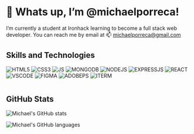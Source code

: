 # 👋  Whats up, I’m @michaelporreca!
I’m currently a student at Ironhack learning to become a full stack web developer. You can reach me by email at 📫 [michaelporreca@gmail.com](michaelporreca@gmail.com)

## Skills and Technologies
![HTML5](https://img.shields.io/badge/HTML5-E34F26?style=for-the-badge&logo=html5&logoColor=white) ![CSS3](https://img.shields.io/badge/CSS3-1572B6?style=for-the-badge&logo=css3&logoColor=white) ![JS](https://img.shields.io/badge/JavaScript-323330?style=for-the-badge&logo=javascript&logoColor=F7DF1E) ![MONGODB](https://img.shields.io/badge/MongoDB-4EA94B?style=for-the-badge&logo=mongodb&logoColor=white) ![NODEJS](https://img.shields.io/badge/Node.js-339933?style=for-the-badge&logo=nodedotjs&logoColor=white) ![EXPRESSJS](https://img.shields.io/badge/Express.js-000000?style=for-the-badge&logo=express&logoColor=white) ![REACT](https://img.shields.io/badge/React-20232A?style=for-the-badge&logo=react&logoColor=61DAFB) ![VSCODE](https://img.shields.io/badge/Visual_Studio_Code-0078D4?style=for-the-badge&logo=visual%20studio%20code&logoColor=white) ![FIGMA](https://img.shields.io/badge/Figma-F24E1E?style=for-the-badge&logo=figma&logoColor=white) ![ADOBEPS](https://img.shields.io/badge/Adobe-Photoshop-31A8FF?style=for-the-badge&logo=Adobe-Photoshop&labelColor=0a446b&logoWidth=15) ![ITERM](https://img.shields.io/badge/iTerm2-000000?style=for-the-badge&logo=iterm2&logoColor=white)

![]()

## GitHub Stats
![Michael's GitHub stats](https://github-readme-stats.vercel.app/api?username=michaelporreca&show_icons=true&theme=dracula)

![Michael's GitHub languages](https://github-readme-stats.vercel.app/api/top-langs/?username=michaelporreca&theme=dracula)

<!---
michaelporreca/michaelporreca is a ✨ special ✨ repository because its `README.md` (this file) appears on your GitHub profile.
You can click the Preview link to take a look at your changes.
--->
